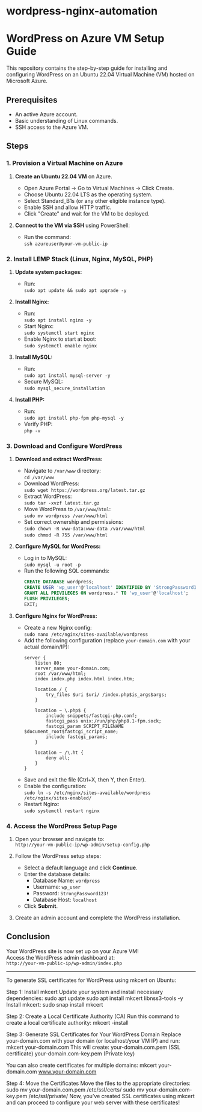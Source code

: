 # wordpress-nginx-automation
# WordPress on Azure VM Setup Guide

This repository contains the step-by-step guide for installing and configuring WordPress on an Ubuntu 22.04 Virtual Machine (VM) hosted on Microsoft Azure.

## Prerequisites

- An active Azure account.
- Basic understanding of Linux commands.
- SSH access to the Azure VM.

## Steps

### 1. Provision a Virtual Machine on Azure
1. **Create an Ubuntu 22.04 VM** on Azure.
   - Open Azure Portal → Go to Virtual Machines → Click Create.
   - Choose Ubuntu 22.04 LTS as the operating system.
   - Select Standard_B1s (or any other eligible instance type).
   - Enable SSH and allow HTTP traffic.
   - Click "Create" and wait for the VM to be deployed.

2. **Connect to the VM via SSH** using PowerShell:
   - Run the command:  
     `ssh azureuser@your-vm-public-ip`

### 2. Install LEMP Stack (Linux, Nginx, MySQL, PHP)
1. **Update system packages:**
   - Run:  
     `sudo apt update && sudo apt upgrade -y`

2. **Install Nginx:**
   - Run:  
     `sudo apt install nginx -y`
   - Start Nginx:  
     `sudo systemctl start nginx`
   - Enable Nginx to start at boot:  
     `sudo systemctl enable nginx`
   
3. **Install MySQL:**
   - Run:  
     `sudo apt install mysql-server -y`
   - Secure MySQL:  
     `sudo mysql_secure_installation`

4. **Install PHP:**
   - Run:  
     `sudo apt install php-fpm php-mysql -y`
   - Verify PHP:  
     `php -v`

### 3. Download and Configure WordPress
1. **Download and extract WordPress:**
   - Navigate to `/var/www` directory:  
     `cd /var/www`
   - Download WordPress:  
     `sudo wget https://wordpress.org/latest.tar.gz`
   - Extract WordPress:  
     `sudo tar -xvzf latest.tar.gz`
   - Move WordPress to `/var/www/html`:  
     `sudo mv wordpress /var/www/html`
   - Set correct ownership and permissions:  
     `sudo chown -R www-data:www-data /var/www/html`  
     `sudo chmod -R 755 /var/www/html`

2. **Configure MySQL for WordPress:**
   - Log in to MySQL:  
     `sudo mysql -u root -p`
   - Run the following SQL commands:  
     ```sql
     CREATE DATABASE wordpress;
     CREATE USER 'wp_user'@'localhost' IDENTIFIED BY 'StrongPassword123!';
     GRANT ALL PRIVILEGES ON wordpress.* TO 'wp_user'@'localhost';
     FLUSH PRIVILEGES;
     EXIT;
     ```

3. **Configure Nginx for WordPress:**
   - Create a new Nginx config:  
     `sudo nano /etc/nginx/sites-available/wordpress`
   - Add the following configuration (replace `your-domain.com` with your actual domain/IP):
     ```nginx
     server {
         listen 80;
         server_name your-domain.com;
         root /var/www/html;
         index index.php index.html index.htm;

         location / {
             try_files $uri $uri/ /index.php$is_args$args;
         }

         location ~ \.php$ {
             include snippets/fastcgi-php.conf;
             fastcgi_pass unix:/run/php/php8.1-fpm.sock;
             fastcgi_param SCRIPT_FILENAME $document_root$fastcgi_script_name;
             include fastcgi_params;
         }

         location ~ /\.ht {
             deny all;
         }
     }
     ```
   - Save and exit the file (Ctrl+X, then Y, then Enter).
   - Enable the configuration:  
     `sudo ln -s /etc/nginx/sites-available/wordpress /etc/nginx/sites-enabled/`
   - Restart Nginx:  
     `sudo systemctl restart nginx`

### 4. Access the WordPress Setup Page
1. Open your browser and navigate to:  
   `http://your-vm-public-ip/wp-admin/setup-config.php`

2. Follow the WordPress setup steps:
   - Select a default language and click **Continue**.
   - Enter the database details:  
     - Database Name: `wordpress`  
     - Username: `wp_user`  
     - Password: `StrongPassword123!`  
     - Database Host: `localhost`
   - Click **Submit**.

3. Create an admin account and complete the WordPress installation.

## Conclusion

Your WordPress site is now set up on your Azure VM!  
Access the WordPress admin dashboard at:  
`http://your-vm-public-ip/wp-admin/index.php`

---

To generate SSL certificates for WordPress using mkcert on Ubuntu:

Step 1: Install mkcert
Update your system and install necessary dependencies:
sudo apt update
sudo apt install mkcert libnss3-tools -y
Install mkcert:
sudo snap install mkcert

Step 2: Create a Local Certificate Authority (CA)
Run this command to create a local certificate authority:
mkcert -install

Step 3: Generate SSL Certificates for Your WordPress Domain
Replace your-domain.com with your domain (or localhost/your VM IP) and run:
mkcert your-domain.com
This will create:
your-domain.com.pem (SSL certificate)
your-domain.com-key.pem (Private key)

You can also create certificates for multiple domains:
mkcert your-domain.com www.your-domain.com

Step 4: Move the Certificates
Move the files to the appropriate directories:
sudo mv your-domain.com.pem /etc/ssl/certs/
sudo mv your-domain.com-key.pem /etc/ssl/private/
Now, you’ve created SSL certificates using mkcert and can proceed to configure your web server with these certificates!
